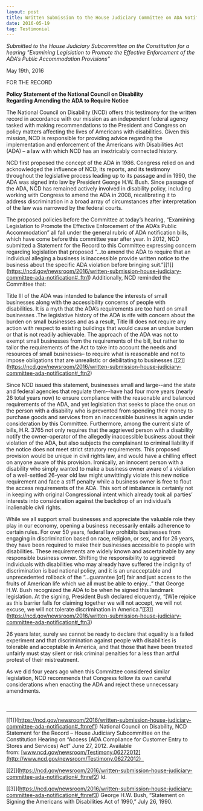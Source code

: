 ```yaml
---
layout: post
title: Written Submission to the House Judiciary Committee on ADA Notification
date: 2016-05-19
tag: Testimonial
---
```

*Submitted to the House Judiciary Subcommittee on the Constitution for a hearing "Examining Legislation to Promote the Effective Enforcement of the ADA’s Public Accommodation Provisions”*

May 19th, 2016

FOR THE RECORD

**Policy Statement of the National Council on Disability\
Regarding Amending the ADA to Require Notice**

The National Council on Disability (NCD) offers this testimony for the written record in accordance with our mission as an independent federal agency tasked with making recommendations to the President and Congress on policy matters affecting the lives of Americans with disabilities. Given this mission, NCD is responsible for providing advice regarding the implementation and enforcement of the Americans with Disabilities Act (ADA) – a law with which NCD has an inextricably connected history.

NCD first proposed the concept of the ADA in 1986. Congress relied on and acknowledged the influence of NCD, its reports, and its testimony throughout the legislative process leading up to its passage and in 1990, the ADA was signed into law by President George H.W. Bush. Since passage of the ADA, NCD has remained actively involved in disability policy, including working with Congress to amend the ADA in 2008, recalibrating it to address discrimination in a broad array of circumstances after interpretation of the law was narrowed by the federal courts.

The proposed policies before the Committee at today’s hearing, “Examining Legislation to Promote the Effective Enforcement of the ADA’s Public Accommodation” all fall under the general rubric of ADA notification bills, which have come before this committee year after year. In 2012, NCD submitted a Statement for the Record to this Committee expressing concern regarding legislation that proposed “…to amend the ADA to require that an individual alleging a business is inaccessible provide written notice to the business about the specific ADA violation before bringing suit.”[\[1]](https://ncd.gov/newsroom/2016/written-submission-house-judiciary-committee-ada-notification#_ftn1) Additionally, NCD reminded the Committee that:

Title III of the ADA was intended to balance the interests of small businesses along with the accessibility concerns of people with disabilities. It is a myth that the ADA’s requirements are too hard on small businesses .The legislative history of the ADA is rife with concern about the burden on small businesses and as a result, Title III does not require any action with respect to existing buildings that would cause an undue burden or that is not readily achievable. The approach of the ADA was not to exempt small businesses from the requirements of the bill, but rather to tailor the requirements of the Act to take into account the needs and resources of small businesses– to require what is reasonable and not to impose obligations that are unrealistic or debilitating to businesses.[\[2]](https://ncd.gov/newsroom/2016/written-submission-house-judiciary-committee-ada-notification#_ftn2)

Since NCD issued this statement, businesses small and large--and the state and federal agencies that regulate them--have had four more years (nearly 26 total years now) to ensure compliance with the reasonable and balanced requirements of the ADA, and yet legislation that seeks to place the onus on the person with a disability who is prevented from spending their money to purchase goods and services from an inaccessible business is again under consideration by this Committee. Furthermore, among the current slate of bills, H.R. 3765 not only requires that the aggrieved person with a disability notify the owner-operator of the allegedly inaccessible business about their violation of the ADA, but also subjects the complainant to criminal liability if the notice does not meet strict statutory requirements. This proposed provision would be unique in civil rights law, and would have a chilling effect on anyone aware of this provision. Ironically, an innocent person with a disability who simply wanted to make a business owner aware of a violation of a well-settled 26-year old law might unwittingly violate this new notice requirement and face a stiff penalty while a business owner is free to flout the access requirements of the ADA. This sort of imbalance is certainly not in keeping with original Congressional intent which already took all parties’ interests into consideration against the backdrop of an individual’s inalienable civil rights.

While we all support small businesses and appreciate the valuable role they play in our economy, opening a business necessarily entails adherence to certain rules. For over 50 years, federal law prohibits businesses from engaging in discrimination based on race, religion, or sex, and for 26 years, they have been required to make their businesses accessible to people with disabilities. These requirements are widely known and ascertainable by any responsible business owner. Shifting the responsibility to aggrieved individuals with disabilities who may already have suffered the indignity of discrimination is bad national policy, and it is an unacceptable and unprecedented rollback of the “…guarantee \[of] fair and just access to the fruits of American life which we all must be able to enjoy…” that George H.W. Bush recognized the ADA to be when he signed this landmark legislation. At the signing, President Bush declared eloquently, “\[W]e rejoice as this barrier falls for claiming together we will not accept, we will not excuse, we will not tolerate discrimination in America.”[\[3]](https://ncd.gov/newsroom/2016/written-submission-house-judiciary-committee-ada-notification#_ftn3)

26 years later, surely we cannot be ready to declare that equality is a failed experiment and that discrimination against people with disabilities is tolerable and acceptable in America, and that those that have been treated unfairly must stay silent or risk criminal penalties for a less than artful protest of their mistreatment.

As we did four years ago when this Committee considered similar legislation, NCD recommends that Congress follow its own careful considerations when enacting the ADA and reject these unnecessary amendments.

 

- - -

[\[1]](https://ncd.gov/newsroom/2016/written-submission-house-judiciary-committee-ada-notification#_ftnref1) National Council on Disability, NCD Statement for the Record – House Judiciary Subcommittee on the Constitution Hearing on “Access (ADA Compliance for Customer Entry to Stores and Services) Act” June 27, 2012. Available from: [www.ncd.gov/newsroom/Testimony.06272012](http://www.ncd.gov/newsroom/Testimony.06272012)  

[\[2]](https://ncd.gov/newsroom/2016/written-submission-house-judiciary-committee-ada-notification#_ftnref2) Id.

[\[3]](https://ncd.gov/newsroom/2016/written-submission-house-judiciary-committee-ada-notification#_ftnref3) George H.W. Bush, “Statement on Signing the Americans with Disabilities Act of 1990,” July 26, 1990.